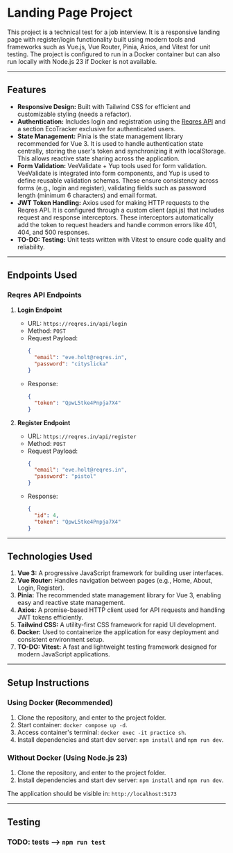# Landing Page Project

This project is a technical test for a job interview. It is a responsive landing page with register/login functionality built using modern tools and frameworks such as Vue.js, Vue Router, Pinia, Axios, and Vitest for unit testing. The project is configured to run in a Docker container but can also run locally with Node.js 23 if Docker is not available.

---

## Features

- **Responsive Design:** Built with Tailwind CSS for efficient and customizable styling (needs a refactor).
- **Authentication:** Includes login and registration using the [Reqres API](https://reqres.in) and a section EcoTracker exclusive for authenticated users.
- **State Management:** Pinia is the state management library recommended for Vue 3. It is used to handle authentication state centrally, storing the user's token and synchronizing it with localStorage. This allows reactive state sharing across the application.
- **Form Validation:** VeeValidate + Yup tools used for form validation. VeeValidate is integrated into form components, and Yup is used to define reusable validation schemas. These ensure consistency across forms (e.g., login and register), validating fields such as password length (minimum 6 characters) and email format.
- **JWT Token Handling:** Axios used for making HTTP requests to the Reqres API. It is configured through a custom client (api.js) that includes request and response interceptors. These interceptors automatically add the token to request headers and handle common errors like 401, 404, and 500 responses.
- **TO-DO: Testing:** Unit tests written with Vitest to ensure code quality and reliability.

---

## Endpoints Used

### Reqres API Endpoints

1. **Login Endpoint**

   - URL: `https://reqres.in/api/login`
   - Method: `POST`
   - Request Payload:
     ```json
     {
       "email": "eve.holt@reqres.in",
       "password": "cityslicka"
     }
     ```
   - Response:
     ```json
     {
       "token": "QpwL5tke4Pnpja7X4"
     }
     ```

2. **Register Endpoint**
   - URL: `https://reqres.in/api/register`
   - Method: `POST`
   - Request Payload:
     ```json
     {
       "email": "eve.holt@reqres.in",
       "password": "pistol"
     }
     ```
   - Response:
     ```json
     {
       "id": 4,
       "token": "QpwL5tke4Pnpja7X4"
     }
     ```

---

## Technologies Used

1. **Vue 3:** A progressive JavaScript framework for building user interfaces.
2. **Vue Router:** Handles navigation between pages (e.g., Home, About, Login, Register).
3. **Pinia:** The recommended state management library for Vue 3, enabling easy and reactive state management.
4. **Axios:** A promise-based HTTP client used for API requests and handling JWT tokens efficiently.
5. **Tailwind CSS:** A utility-first CSS framework for rapid UI development.
6. **Docker:** Used to containerize the application for easy deployment and consistent environment setup.
7. **TO-DO: Vitest:** A fast and lightweight testing framework designed for modern JavaScript applications.

---

## Setup Instructions

### Using Docker (Recommended)

1. Clone the repository, and enter to the project folder.
2. Start container: `docker compose up -d`.
3. Access container's terminal: `docker exec -it practice sh`.
4. Install dependencies and start dev server: `npm install` and `npm run dev`.

### Without Docker (Using Node.js 23)

1. Clone the repository, and enter to the project folder.
2. Install dependencies and start dev server: `npm install` and `npm run dev`.

The application should be visible in: `http://localhost:5173`

---

## Testing

### TODO: tests --> `npm run test`
